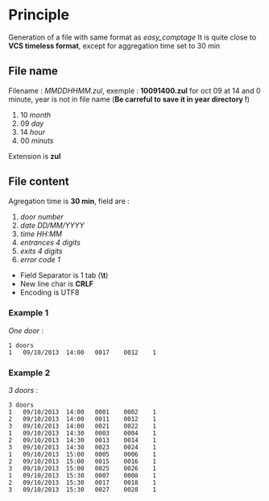 # Principle

Generation of a file with same format as *easy_comptage*
It is quite close to **VCS timeless format**, except for aggregation time set to 30 min

## File name

Filename : *MMDDHHMM.zul*, exemple : **10091400.zul** for oct 09 at 14 and 0 minute, year is not in file name (**Be carreful to save it in year directory !**)

1. 10 *month*
2. 09 *day*
3. 14 *hour*
4. 00 *minuts*

Extension is **zul**

## File content

Agregation time is **30 min**, field are :

1. *door number*
2. *date DD/MM/YYYY*
3. *time HH:MM*
4. *entrances 4 digits*
5. *exits 4 digits*
6. *error code 1*

- Field Separator is 1 tab (**\t**)
- New line char is **CRLF**
- Encoding is UTF8

### Example 1

*One door* :

```csv
1 doors
1	09/10/2013	14:00	0017	0012	1
```

### Example 2

*3 doors* :

```csv
3 doors
1	09/10/2013	14:00	0001	0002	1
2	09/10/2013	14:00	0011	0012	1
3	09/10/2013	14:00	0021	0022	1
1	09/10/2013	14:30	0003	0004	1
2	09/10/2013	14:30	0013	0014	1
3	09/10/2013	14:30	0023	0024	1
1	09/10/2013	15:00	0005	0006	1
2	09/10/2013	15:00	0015	0016	1
3	09/10/2013	15:00	0025	0026	1
1	09/10/2013	15:30	0007	0008	1
2	09/10/2013	15:30	0017	0018	1
3	09/10/2013	15:30	0027	0028	1
```
